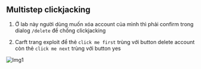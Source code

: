 ## Multistep clickjacking

1. Ở lab này người dùng muốn xóa account của mình thì phải confirm trong dialog `/delete` để chống clickjacking

2. Carft trang exploit để thẻ `click me first` trùng với button delete account còn thẻ `click me next` trùng với button yes

![Img1](\asset/../img/exploit_page_craft.png)